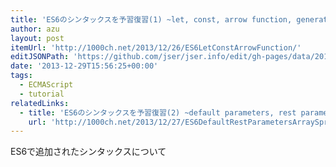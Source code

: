 ```yaml
---
title: 'ES6のシンタックスを予習復習(1) ~let, const, arrow function, generators, for of~ | 1000ch.net'
author: azu
layout: post
itemUrl: 'http://1000ch.net/2013/12/26/ES6LetConstArrowFunction/'
editJSONPath: 'https://github.com/jser/jser.info/edit/gh-pages/data/2013/12/index.json'
date: '2013-12-29T15:56:25+00:00'
tags:
  - ECMAScript
  - tutorial
relatedLinks:
  - title: 'ES6のシンタックスを予習復習(2) ~default parameters, rest parameters, array spread, destructuring~ | 1000ch.net'
    url: 'http://1000ch.net/2013/12/27/ES6DefaultRestParametersArraySpreadDestructuring/'
---
```

ES6で追加されたシンタックスについて
